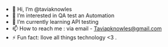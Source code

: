 - 👋 Hi, I’m @taviaknowles
- 👀 I’m interested in QA test an Automation
- 🌱 I’m currently learning API testing
- 📫 How to reach me : via email - Taviapknowles@gmail.com
- ⚡ Fun fact: Ilove all things technology <3 .

<!---
taviaknowles/taviaknowles is a ✨ QA ✨ 
click link below to see project list
# https://github.com/taviaknowles/Coding-projects-/blob/main/README.md
